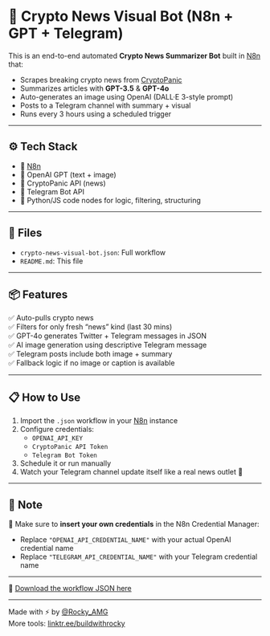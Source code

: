 # 🤖 Crypto News Visual Bot (N8n + GPT + Telegram)

This is an end-to-end automated **Crypto News Summarizer Bot** built in [N8n](https://n8n.io) that:

- Scrapes breaking crypto news from [CryptoPanic](https://cryptopanic.com)
- Summarizes articles with **GPT-3.5** & **GPT-4o**
- Auto-generates an image using OpenAI (DALL·E 3-style prompt)
- Posts to a Telegram channel with summary + visual
- Runs every 3 hours using a scheduled trigger

---

## ⚙️ Tech Stack

- 🔗 [N8n](https://n8n.io)
- 💬 OpenAI GPT (text + image)
- 📡 CryptoPanic API (news)
- 📲 Telegram Bot API
- 🧠 Python/JS code nodes for logic, filtering, structuring

---

## 📁 Files

- `crypto-news-visual-bot.json`: Full workflow
- `README.md`: This file

---

## 📦 Features

✅ Auto-pulls crypto news  
✅ Filters for only fresh “news” kind (last 30 mins)  
✅ GPT-4o generates Twitter + Telegram messages in JSON  
✅ AI image generation using descriptive Telegram message  
✅ Telegram posts include both image + summary  
✅ Fallback logic if no image or caption is available

---

## 📋 How to Use

1. Import the `.json` workflow in your [N8n](https://n8n.io) instance
2. Configure credentials:
   - `OPENAI_API_KEY`
   - `CryptoPanic API Token`
   - `Telegram Bot Token`
3. Schedule it or run manually
4. Watch your Telegram channel update itself like a real news outlet 🚀

---

## 📌 Note

🔐 Make sure to **insert your own credentials** in the N8n Credential Manager:
- Replace `"OPENAI_API_CREDENTIAL_NAME"` with your actual OpenAI credential name
- Replace `"TELEGRAM_API_CREDENTIAL_NAME"` with your Telegram credential name

---

📂 [Download the workflow JSON here](./crypto-news-visual-bot.json)

---

Made with ⚡ by [@Rocky_AMG](https://x.com/Rocky_AMG)  
More tools: [linktr.ee/buildwithrocky](https://linktr.ee/buildwithrocky)
